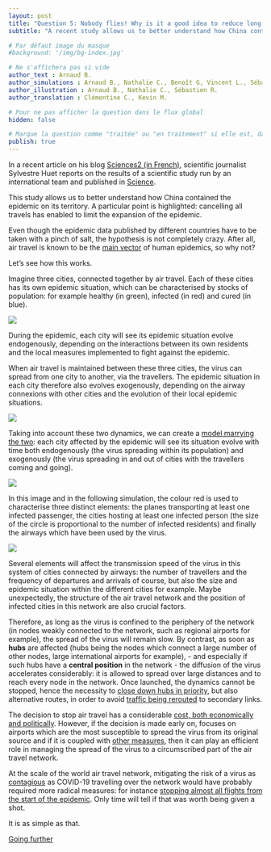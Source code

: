 ```yaml
---
layout: post
title: "Question 5: Nobody flies! Why is it a good idea to reduce long distance mobility?"
subtitle: "A recent study allows us to better understand how China contained the epidemic within its territory. A particular point is highlighted: cancelling all travel limited the expansion of the epidemic. Let’s see how!"

# Par défaut image du masque
#background: '/img/bg-index.jpg'

# Ne s'affichera pas si vide
author_text : Arnaud B.
author_simulations : Arnaud B., Nathalie C., Benoît G, Vincent L., Sébastien R.
author_illustration : Arnaud B., Nathalie C., Sébastien R.
author_translation : Clémentine C., Kevin M.

# Pour ne pas afficher la question dans le flux global
hidden: false

# Marque la question comme "traitée" ou "en traitement" si elle est, dans cette ordre, publiée ou non
publish: true
---
```


In a recent article on his blog [Sciences2 (in French)](https://www.lemonde.fr/blog/huet/2020/03/27/covid19-comment-la-chine-a-stoppe-le-virus/), scientific journalist Sylvestre Huet reports on the results of a scientific study run by an international team and published in  [Science](https://science.sciencemag.org/content/early/2020/03/25/science.abb4218).

This study allows us to better understand how China contained the epidemic on its territory. A particular point is highlighted: cancelling all travels has enabled to limit the expansion of the epidemic. 

Even though the epidemic data published by different countries have to be taken with a pinch of salt, the hypothesis is not completely crazy. After all, air travel is known to be the [main vector](https://www.pnas.org/content/103/7/2015) of human epidemics, so why not?

Let’s see how this works.

Imagine three cities, connected together by air travel. Each of these cities has its own epidemic situation, which can be characterised by stocks of population: for example healthy (in green), infected (in red) and cured (in blue).

<img src="{{ '/img/posts/Q5-1.png' | prepend: site.baseurl | replace: '//', '/' }}" class="full-size">

During the epidemic, each city will see its epidemic situation evolve endogenously, depending on the interactions between its own residents and the local measures implemented to fight against the epidemic.

When air travel is maintained between these three cities, the virus can spread from one city to another, via the travellers. The epidemic situation in each city therefore also evolves exogenously, depending on the airway connexions with other cities and the evolution of their local epidemic situations.

<img src="{{ '/img/posts/Q5-2.png' | prepend: site.baseurl | replace: '//', '/' }}" class="full-size">

Taking into account these two dynamics, we can create a [model marrying the two](https://www.mdpi.com/2079-8954/3/4/309): each city affected by the epidemic will see its situation evolve with time both endogenously (the virus spreading within its population) and exogenously (the virus spreading in and out of cities with the travellers coming and going).

<img src="{{ '/img/posts/Q5-3.png' | prepend: site.baseurl | replace: '//', '/' }}" class="half-size">

In this image and in the following simulation, the colour red is used to characterise three distinct elements: the planes transporting at least one infected passenger, the cities hosting at least one infected person (the size of the circle is proportional to the number of infected residents) and finally the airways which have been used by the virus.

<img src="{{ '/img/posts/Q5-4.gif' | prepend: site.baseurl | replace: '//', '/' }}" class="half-size">

Several elements will affect the transmission speed of the virus in this system of cities connected by airways: the number of travellers and the frequency of departures and arrivals of course, but also the size and epidemic situation within the different cities for example. Maybe unexpectedly, the structure of the air travel network and the position of infected cities in this network are also crucial factors.

Therefore, as long as the virus is confined to the periphery of the network (in nodes weakly connected to the network, such as regional airports for example), the spread of the virus will remain slow. By contrast, as soon as **hubs** are affected (hubs being the nodes which connect a large number of other nodes, large international airports for example), - and especially if such hubs have a **central position** in the network - the diffusion of the virus accelerates considerably: it is allowed to spread over large distances and to reach every node in the network. Once launched, the dynamics cannot be stopped, hence the necessity to [close down hubs in priority](https://journals.plos.org/plosmedicine/article?id=10.1371/journal.pmed.0030212), but also alternative routes, in order to avoid [traffic being rerouted](https://www.nature.com/articles/srep00062) to secondary links.

The decision to stop air travel has a considerable [cost, both economically and politically](https://journals.plos.org/plosmedicine/article?id=10.1371/journal.pmed.0040013). However, if the decision is made early on, focuses on airports which are the most susceptible to spread the virus from its original source and if it is coupled with [other measures](https://www.lemonde.fr/blog/huet/2020/03/27/covid19-comment-la-chine-a-stoppe-le-virus/), then it can play an efficient role in managing the spread of the virus to a circumscribed part of the air travel network.

At the scale of the world air travel network, mitigating the risk  of a virus as [contagious](/2020/03/28/q4.html) as COVID-19 travelling over the network would have probably required more radical measures: for instance [stopping almost all flights from the start of the epidemic](https://www.pnas.org/content/103/7/2015). Only time will tell if that was worth being given a shot.

It is as simple as that.


<a href="{% post_url 2020-03-26-q1-1 %}" class="btn btn-primary">Going further</a>

